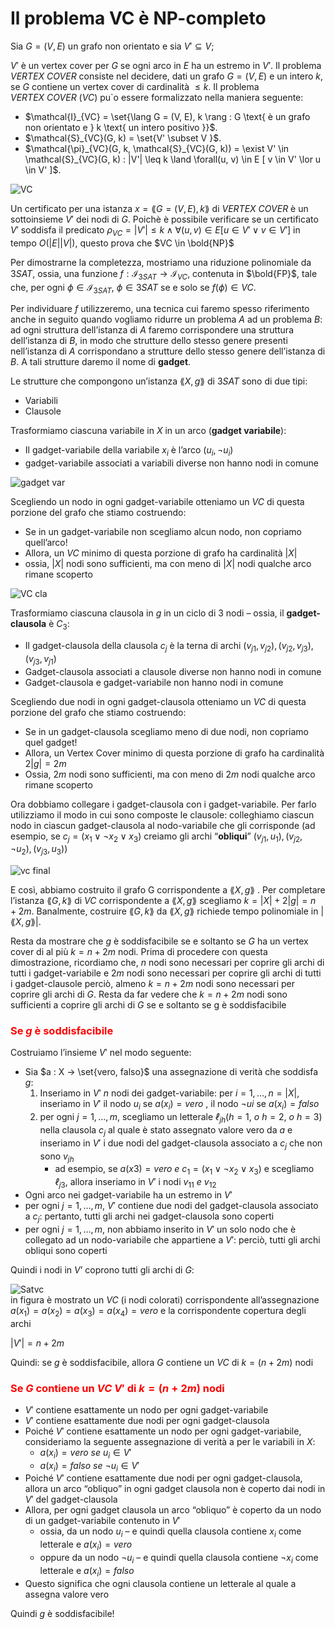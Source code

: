 # Il problema VC è NP-completo  

Sia $G = (V, E)$ un grafo non orientato e sia $V' \subseteq V$; 

$V'$ è un vertex cover per $G$ se ogni arco in $E$ ha un estremo in $V'$.
Il problema $VERTEX \ COVER$ consiste nel decidere, dati un grafo $G = (V, E)$ e un intero $k$, se $G$ contiene un vertex cover di cardinalità $\leq k$.
Il problema $VERTEX \ COVER \ (VC)$ pu`o essere formalizzato nella maniera seguente:

+ $\mathcal{I}_{VC} = \set{\lang G = (V, E), k \rang : G \text{ è un grafo non orientato e } k \text{ un intero positivo }}$.
+ $\mathcal{S}_{VC}(G, k) = \set{V' \subset V }$.
+ $\mathcal{\pi}_{VC}(G, k, \mathcal{S}_{VC}(G, k)) = \exist V' \in \mathcal{S}_{VC}(G, k) : |V'| \leq k \land \forall(u, v) \in E [ v \in V' \lor u \in V' ]$.  

![VC](./Screen/vc.png)

Un certificato per una istanza $x = \lang G = (V, E), k \rang$ di $VERTEX \ COVER$ è un sottoinsieme $V'$ dei nodi di $G$. Poichè è possibile verificare se un certificato $V'$ soddisfa il predicato $\rho_{VC} = |V'| \leq k ∧ \forall(u, v) \in E [ u \in V' \lor v \in V' ]$ in tempo $O(|E||V |)$, questo prova che $VC \in \bold{NP}$  

Per dimostrarne la completezza, mostriamo una riduzione polinomiale da $3SAT$, ossia, una funzione $f : \mathcal{I}_{3SAT} \rightarrow \mathcal{I}_{VC}$,
contenuta in $\bold{FP}$, tale che, per ogni $\phi \in \mathcal{I}_{3SAT}$, $\phi \in 3SAT$ se e solo se $f (\phi ) \in VC$.  

Per individuare $f$ utilizzeremo, una tecnica cui faremo spesso riferimento anche in seguito quando vogliamo ridurre un problema $A$ ad un problema $B$: ad ogni struttura dell’istanza di $A$ faremo corrispondere una struttura dell’istanza di $B$, in modo che strutture dello stesso genere presenti nell’istanza di $A$ corrispondano a strutture dello stesso genere dell’istanza di $B$.
A tali strutture daremo il nome di **gadget**.  

Le strutture che compongono un’istanza  $\lang X,g \rang$ di $3SAT$ sono di due tipi:
+ Variabili
+ Clausole  

Trasformiamo ciascuna variabile in $X$ in un arco (**gadget variabile**):
+ Il gadget-variabile della variabile $x_i$ è l’arco $(u_i , ¬ u_i )$
+ gadget-variabile associati a variabili diverse non hanno nodi in comune

![gadget var](./Screen/vc_var.png)  

Scegliendo un nodo in ogni gadget-variabile otteniamo un $VC$ di questa porzione del grafo che stiamo costruendo:
+ Se in un gadget-variabile non scegliamo alcun nodo, non copriamo quell’arco!
+ Allora, un $VC$ minimo di questa porzione di grafo ha cardinalità $|X|$
+ ossia, $|X|$ nodi sono sufficienti, ma con meno di $|X|$ nodi qualche arco rimane scoperto

![VC cla](./Screen/vc_cla.png)  

Trasformiamo ciascuna clausola in $g$ in un ciclo di 3 nodi – ossia, il
**gadget-clausola** è $C_3$:
+ Il gadget-clausola della clausola $c_j$ è la terna di archi $(v_{j1} , v_{j2}) , (v_{j2} , v_{j3}) , (v_{j3} , v_{j1})$ 
+ Gadget-clausola associati a clausole diverse non hanno nodi in comune
+ Gadget-clausola e gadget-variabile non hanno nodi in comune

Scegliendo due nodi in ogni gadget-clausola otteniamo un $VC$ di questa porzione del grafo che stiamo costruendo:
+ Se in un gadget-clausola scegliamo meno di due nodi, non copriamo quel gadget!
+ Allora, un Vertex Cover minimo di questa porzione di grafo ha cardinalità $2|g| = 2m$ 
+ Ossia, $2m$ nodi sono sufficienti, ma con meno di $2m$ nodi qualche arco rimane scoperto  

Ora dobbiamo collegare i gadget-clausola con i gadget-variabile. Per farlo utilizziamo il modo in cui sono composte le clausole: colleghiamo ciascun nodo in ciascun gadget-clausola al nodo-variabile che gli corrisponde (ad esempio, se $c_j =(x_1 \lor ¬ x_2 ∨ x_3)$ creiamo gli archi “**obliqui**” $(v_{j1} , u_1) , (v_{j2} , ¬ u_2) , (v_{j3} , u_3)$)  

![vc final](./Screen/vc_final.png)  


E così, abbiamo costruito il grafo G corrispondente a $\lang X,g \rang$ .
Per completare l’istanza $\lang G,k \rang$  di $VC$ corrispondente a $\lang X,g \rang$ scegliamo $k = |X|+2|g| = n + 2m$. Banalmente, costruire $\lang G,k \rang$  da  $\lang X,g \rang$ richiede tempo polinomiale in $|\lang X,g \rang|$.

Resta da mostrare che $g$ è soddisfacibile se e soltanto se $G$ ha un vertex cover di al più $k= n + 2m$ nodi.
Prima di procedere con questa dimostrazione, ricordiamo che, $n$ nodi sono necessari per coprire gli archi di tutti i gadget-variabile e $2m$ nodi sono
necessari per coprire gli archi di tutti i gadget-clausole perciò, almeno $k = n + 2m$ nodi sono necessari per coprire gli archi di $G$.
Resta da far vedere che $k = n + 2m$ nodi sono sufficienti a coprire gli archi di $G$ se e soltanto se g è soddisfacibile  

### <span style="color: red"> Se $g$ è soddisfacibile </span>
Costruiamo l’insieme $V'$ nel modo seguente:
+ Sia $a : X → \set{vero, falso}$ una assegnazione di verità che soddisfa $g$:
  1. Inseriamo in $V'$ $n$ nodi dei gadget-variabile: per $i = 1, … , n = |X|$, inseriamo in $V'$ il nodo $u_i$ se $a(x_i) = vero$ , il nodo $¬ ui$ se $a(x_i) = falso$
  2. per ogni $j = 1, … , m$, scegliamo un letterale $ℓ_{jh} (h=1,\ o \ h=2, \ o \ h=3)$ nella clausola $c_j$ al quale è stato assegnato valore vero da $a$ e inseriamo in $V'$ i due nodi del gadget-clausola associato a $c_j$ che non sono $v_{jh}$
       - ad esempio, se $a(x3) = vero \ e \ c_1 = ( x_1 ∨ ¬ x_2 ∨ x_3 )$ e scegliamo $ℓ_{j3}$, allora inseriamo in $V'$ i nodi $v_{11} \ e \ v_{12}$
+ Ogni arco nei gadget-variabile ha un estremo in $V'$
+ per ogni $j = 1, … , m$, $V'$ contiene due nodi del gadget-clausola associato a $c_j$: pertanto, tutti gli archi nei gadget-clausola sono coperti
+ per ogni $j = 1, … , m$, non abbiamo inserito in $V'$ un solo nodo che è collegato ad un nodo-variabile che appartiene a $V'$: perciò, tutti gli archi obliqui sono coperti    

Quindi i nodi in $V’$ coprono tutti gli archi di $G$:  

![Satvc](./Screen/sat_vc.png)  
in figura è mostrato un $VC$ (i nodi colorati) corrispondente all’assegnazione
$a(x_1) = a(x_2) = a(x_3) = a(x_4) = vero$ e la corrispondente copertura degli archi  

$|V'| = n + 2m$

Quindi: se $g$ è soddisfacibile, allora $G$ contiene un $VC$ di $k =( n + 2m)$ nodi


### <span style="color: red">  Se $G$ contiene un $VC$ $V'$ di $k= ( n + 2m)$ nodi </span>
+ $V'$ contiene esattamente un nodo per ogni gadget-variabile
+ $V'$ contiene esattamente due nodi per ogni gadget-clausola
+ Poiché $V'$ contiene esattamente un nodo per ogni gadget-variabile, consideriamo la seguente assegnazione di verità a per le variabili in $X$:
    - $a(x_i) = vero \ se \ u_i \in V'$
    - $a(x_i) = falso \ se \ ¬u_i \in V'$
+ Poiché $V'$ contiene esattamente due nodi per ogni gadget-clausola, allora un arco “obliquo” in ogni gadget clausola non è coperto dai nodi in $V'$ del gadget-clausola
+ Allora, per ogni gadget clausola un arco “obliquo” è coperto da un nodo di un
gadget-variabile contenuto in $V'$
    - ossia, da un nodo $u_i$ – e quindi quella clausola contiene $x_i$ come letterale e $a(x_i) = vero$
    - oppure da un nodo $¬ u_i$ – e quindi quella clausola contiene $¬ x_i$ come letterale e $a(x_i) = falso$
+ Questo significa che ogni clausola contiene un letterale al quale a assegna valore vero

Quindi $g$ è soddisfacibile!